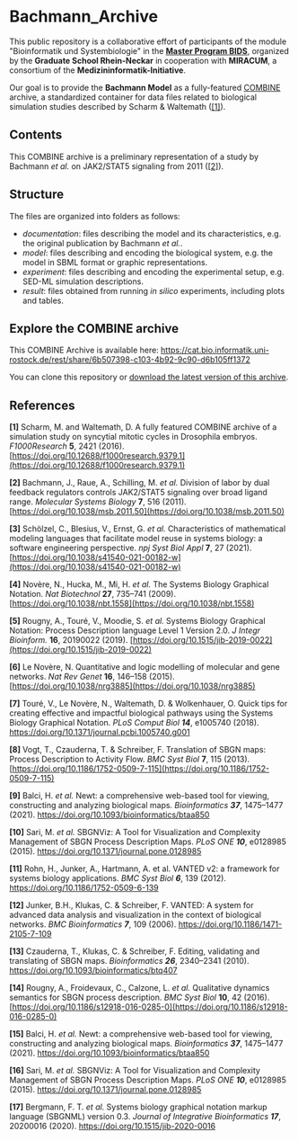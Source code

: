 # Bachmann_Archive

This public repository is a collaborative effort of participants of the module "Bioinformatik und Systembiologie" in the [**Master Program BIDS**](https://www.master-bids.hs-mannheim.de/), organized by the **Graduate School Rhein-Neckar** in cooperation with **MIRACUM**, a consortium of the **Medizininformatik-Initiative**.

Our goal is to provide the **Bachmann Model** as a fully-featured [COMBINE](https://combinearchive.org/index/) archive, a standardized container for data files related to biological simulation studies  described by Scharm & Waltemath ([[1]](https://doi.org/10.12688/f1000research.9379.1)).

## Contents

This COMBINE archive is a preliminary representation of a study by Bachmann *et al.* on JAK2/STAT5 signaling from 2011 ([[2]](https://doi.org/10.1038/msb.2011.50)).

## Structure

The files are organized into folders as follows:
- *documentation*: files describing the model and its characteristics, e.g. the original publication by Bachmann *et al.*.
- *model*: files describing and encoding the biological system, e.g. the model in SBML format or graphic representations.
- *experiment*: files describing and encoding the experimental setup, e.g. SED-ML simulation descriptions.
- *result*: files obtained from running *in silico* experiments, including plots and tables.

## Explore the COMBINE archive

This COMBINE Archive is available here: https://cat.bio.informatik.uni-rostock.de/rest/share/6b507398-c103-4b92-9c90-d6b105ff1372

You can clone this repository or [download the latest version of this archive](https://github.com/ahodelin/Bachmann_Archive/archive/refs/heads/main.zip).

## References
**[1]** Scharm, M. and Waltemath, D. A fully featured COMBINE archive of a simulation study on syncytial mitotic cycles in Drosophila embryos. _F1000Research_ **5**, 2421 (2016). [https://doi.org/10.12688/f1000research.9379.1](https://doi.org/10.12688/f1000research.9379.1)

**[2]** Bachmann, J., Raue, A., Schilling, M. _et al._ Division of labor by dual feedback regulators controls JAK2/STAT5 signaling over broad ligand range. _Molecular Systems Biology_ **7**, 516 (2011). [https://doi.org/10.1038/msb.2011.50](https://doi.org/10.1038/msb.2011.50)

**[3]** Schölzel, C., Blesius, V., Ernst, G. _et al._ Characteristics of mathematical modeling languages that facilitate model reuse in systems biology: a software engineering perspective. _npj Syst Biol Appl_ **7**, 27 (2021). [https://doi.org/10.1038/s41540-021-00182-w](https://doi.org/10.1038/s41540-021-00182-w)

**[4]** Novère, N., Hucka, M., Mi, H. _et al._ The Systems Biology Graphical Notation. _Nat Biotechnol_ **27**, 735–741 (2009). [https://doi.org/10.1038/nbt.1558](https://doi.org/10.1038/nbt.1558)

**[5]** Rougny, A., Touré, V., Moodie, S. _et al._ Systems Biology Graphical Notation: Process Description language Level 1 Version 2.0. _J Integr Bioinform._ **16**, 20190022 (2019). [https://doi.org/10.1515/jib-2019-0022](https://doi.org/10.1515/jib-2019-0022)

**[6]** Le Novère, N. Quantitative and logic modelling of molecular and gene networks. _Nat Rev Genet_ **16**, 146–158 (2015). [https://doi.org/10.1038/nrg3885](https://doi.org/10.1038/nrg3885)

**[7]** Touré, V., Le Novère, N., Waltemath, D. & Wolkenhauer, O. Quick tips for creating effective and impactful biological pathways using the Systems Biology Graphical Notation. _PLoS Comput Biol **14**_, e1005740 (2018). https://doi.org/10.1371/journal.pcbi.1005740.g001

**[8]** Vogt, T., Czauderna, T. & Schreiber, F. Translation of SBGN maps: Process Description to Activity Flow. _BMC Syst Biol_ **7**, 115 (2013). [https://doi.org/10.1186/1752-0509-7-115](https://doi.org/10.1186/1752-0509-7-115)

**[9]** Balci, H. _et al._ Newt: a comprehensive web-based tool for viewing, constructing and analyzing biological maps. _Bioinformatics **37**_, 1475–1477 (2021). https://doi.org/10.1093/bioinformatics/btaa850

**[10]** Sari, M. _et al._ SBGNViz: A Tool for Visualization and Complexity Management of SBGN Process Description Maps. _PLoS ONE **10**_, e0128985 (2015). https://doi.org/10.1371/journal.pone.0128985

**[11]** Rohn, H., Junker, A., Hartmann, A. et al. VANTED v2: a framework for systems biology applications. _BMC Syst Biol **6**_, 139 (2012). https://doi.org/10.1186/1752-0509-6-139

**[12]** Junker, B.H., Klukas, C. & Schreiber, F. VANTED: A system for advanced data analysis and visualization in the context of biological networks. _BMC Bioinformatics **7**_, 109 (2006). https://doi.org/10.1186/1471-2105-7-109

**[13]** Czauderna, T., Klukas, C. & Schreiber, F. Editing, validating and translating of SBGN maps. _Bioinformatics **26**_, 2340–2341 (2010). https://doi.org/10.1093/bioinformatics/btq407

**[14]** Rougny, A., Froidevaux, C., Calzone, L. _et al._ Qualitative dynamics semantics for SBGN process description. _BMC Syst Biol_ **10**, 42 (2016). [https://doi.org/10.1186/s12918-016-0285-0](https://doi.org/10.1186/s12918-016-0285-0)

**[15]** Balci, H. _et al._ Newt: a comprehensive web-based tool for viewing, constructing and analyzing biological maps. _Bioinformatics **37**_, 1475–1477 (2021). https://doi.org/10.1093/bioinformatics/btaa850

**[16]** Sari, M. _et al._ SBGNViz: A Tool for Visualization and Complexity Management of SBGN Process Description Maps. _PLoS ONE **10**_, e0128985 (2015). https://doi.org/10.1371/journal.pone.0128985

**[17]** Bergmann, F. T. _et al._ Systems biology graphical notation markup language (SBGNML) version 0.3. _Journal of Integrative Bioinformatics **17**_, 20200016 (2020). https://doi.org/10.1515/jib-2020-0016
